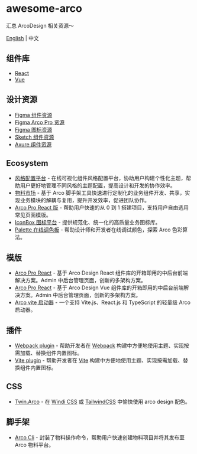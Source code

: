 # awesome-arco

汇总 ArcoDesign 相关资源～

[English](./README.md) | 中文

## 组件库

* [React](https://github.com/arco-design/arco-design)
* [Vue](https://github.com/arco-design/arco-design-vue)

## 设计资源

* [Figma 组件资源](https://www.figma.com/file/M66cTiLXHa4SVyZIlfY5Pb/arco-Design-System?node-id=7945%3A44563)
* [Figma Arco Pro 资源](https://www.figma.com/file/dp8okiO9c6tKdBmqv1m1R2/Arco-Design-Pro?node-id=515%3A5594)
* [Figma 图标资源](https://www.figma.com/file/1ohmb16op4ogbI09ojLR5W/Arco-Design-Icons)
* [Sketch 组件资源](https://unpkg.byted-static.com/byted/arco-config/1.0.8/sketch/ArcoDesign_Sketch_Design.sketch)
* [Axure 组件资源](https://unpkg.byted-static.com/byted/arco-config/1.0.8/axure/ArcoDesign_Axure_Component.rp)

## Ecosystem

* [风格配置平台](https://arco.design/themes) - 在线可视化组件风格配置平台，协助用户构建个性化主题，帮助用户更好地管理不同风格的主题配置，提高设计和开发的协作效率。
* [物料市场](https://arco.design/material) - 基于 Arco 脚手架工具快速进行定制化的业务组件开发、共享，实现业务模块的解耦与复用，提升开发效率，促进团队协作。
* [Arco Pro React 版](https://pro.arco.design/) - 帮助用户快速的从 0 到 1 搭建项目，支持用户自由选用常见页面模版。
* [IconBox 图标平台](https://arco.design/iconbox) - 提供规范化、统一化的高质量业务图标库。
* [Palette 在线调色板](https://arco.design/palette) - 帮助设计师和开发者在线调试颜色，探索 Arco 色彩算法。

## 模版

* [Arco Pro React](https://github.com/arco-design/arco-design-pro) - 基于 Arco Design React 组件库的开箱即用的中后台前端解决方案。Admin 中后台管理页面，创新的多架构方案。
* [Arco Pro React](https://github.com/arco-design/arco-design-pro-vue) - 基于 Arco Design Vue 组件库的开箱即用的中后台前端解决方案。Admin 中后台管理页面，创新的多架构方案。
* [Arco vite 启动器](https://github.com/renyuanz/arco-design-vite-react-ts-starter) - 一个支持 Vite.js、React.js 和 TypeScript 的轻量级 Arco 启动器。

## 插件

* [Webpack plugin](https://github.com/arco-design/arco-plugins/tree/main/packages/plugin-webpack-react) - 帮助开发者在 [Webpack](https://webpack.js.org/) 构建中方便地使用主题、实现按需加载、替换组件内置图标。
* [Vite plugin](https://github.com/arco-design/arco-plugins/tree/main/packages/plugin-vite-react) - 帮助开发者在 [Vite](https://vitejs.dev/) 构建中方便地使用主题、实现按需加载、替换组件内置图标。

## CSS

* [Twin.Arco](https://twin-arco.netlify.app/) - 在 [Windi CSS](https://github.com/windicss/windicss) 或 [TailwindCSS](https://github.com/tailwindlabs/tailwindcss) 中愉快使用 arco design 配色。

## 脚手架

* [Arco Cli](https://github.com/arco-design/arco-cli) - 封装了物料操作命令，帮助用户快速创建物料项目并将其发布至 Arco 物料平台。
